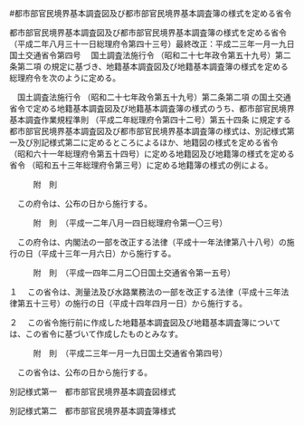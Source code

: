 #都市部官民境界基本調査図及び都市部官民境界基本調査簿の様式を定める省令



都市部官民境界基本調査図及び都市部官民境界基本調査簿の様式を定める省令
（平成二年八月三十一日総理府令第四十三号）最終改正：平成二三年一月一九日国土交通省令第四号
　国土調査法施行令
（昭和二十七年政令第五十九号）第二条第二項
の規定に基づき、地籍基本調査図及び地籍基本調査簿の様式を定める総理府令を次のように定める。


　国土調査法施行令
（昭和二十七年政令第五十九号）第二条第二項
の国土交通省令で定める地籍基本調査図及び地籍基本調査簿の様式のうち、都市部官民境界基本調査作業規程準則
（平成二年総理府令第四十二号）第五十四条
に規定する都市部官民境界基本調査図及び都市部官民境界基本調査簿の様式は、別記様式第一及び別記様式第二に定めるところによるほか、地籍図の様式を定める省令
（昭和六十一年総理府令第五十四号）に定める地籍図及び地籍簿の様式を定める省令
（昭和五十三年総理府令第三号）に定める地籍簿の様式の例による。




　　　附　則


　この府令は、公布の日から施行する。


　　　附　則　（平成一二年八月一四日総理府令第一〇三号）


　この府令は、内閣法の一部を改正する法律（平成十一年法律第八十八号）の施行の日（平成十三年一月六日）から施行する。


　　　附　則　（平成一四年二月二〇日国土交通省令第一五号）

１
　この省令は、測量法及び水路業務法の一部を改正する法律（平成十三年法律第五十三号）の施行の日（平成十四年四月一日）から施行する。

２
　この省令施行前に作成した地籍基本調査図及び地籍基本調査簿については、この省令に基づいて作成したものとみなす。


　　　附　則　（平成二三年一月一九日国土交通省令第四号）


　この省令は、公布の日から施行する。


別記様式第一　都市部官民境界基本調査図様式

別記様式第二　都市部官民境界基本調査簿様式



